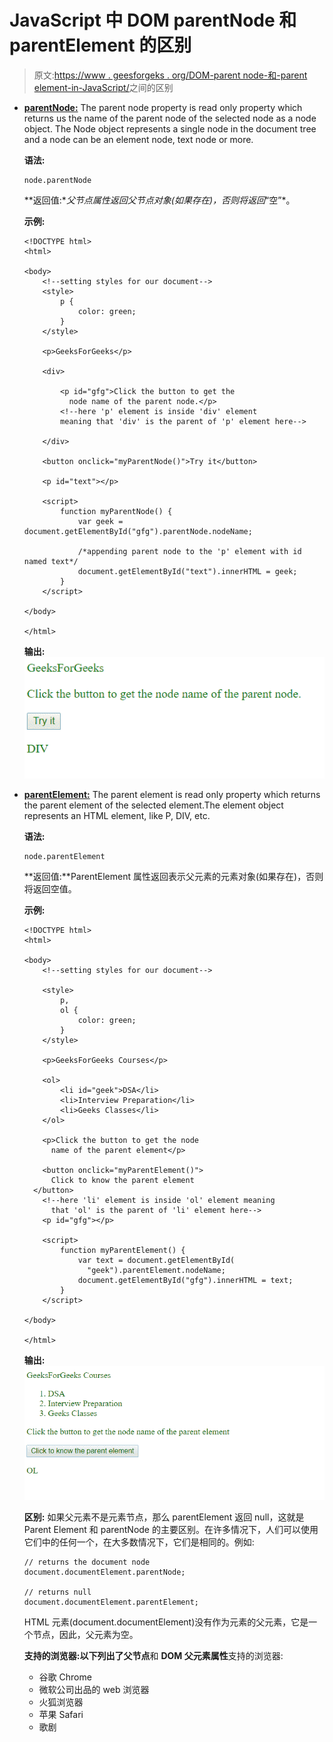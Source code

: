 # JavaScript 中 DOM parentNode 和 parentElement 的区别

> 原文:[https://www . geesforgeks . org/DOM-parent node-和-parent element-in-JavaScript/](https://www.geeksforgeeks.org/difference-between-dom-parentnode-and-parentelement-in-javascript/)之间的区别

*   **[parentNode:](https://www.geeksforgeeks.org/html-dom-parentnode-property/)**
    The parent node property is read only property which returns us the name of the parent node of the selected node as a node object. The Node object represents a single node in the document tree and a node can be an element node, text node or more.

    **语法:**

    ```
    node.parentNode
    ```

    **返回值:**父节点属性返回父节点对象(如果存在)，否则将返回*“空”*。

    **示例:**

    ```
    <!DOCTYPE html>
    <html>

    <body>
        <!--setting styles for our document-->
        <style>
            p {
                color: green;
            }
        </style>

        <p>GeeksForGeeks</p>

        <div>

            <p id="gfg">Click the button to get the
              node name of the parent node.</p>
            <!--here 'p' element is inside 'div' element 
            meaning that 'div' is the parent of 'p' element here-->

        </div>

        <button onclick="myParentNode()">Try it</button>

        <p id="text"></p>

        <script>
            function myParentNode() {
                var geek = document.getElementById("gfg").parentNode.nodeName;

                /*appending parent node to the 'p' element with id named text*/
                document.getElementById("text").innerHTML = geek; 
            }
        </script>

    </body>

    </html>
    ```

    **输出:**
    ![](img/730e69edcbef8b37961235be20f8f5ab.png)

*   **[parentElement:](https://www.geeksforgeeks.org/html-dom-parentelement-property/)**
    The parent element is read only property which returns the parent element of the selected element.The element object represents an HTML element, like P, DIV, etc.

    **语法:**

    ```
    node.parentElement
    ```

    **返回值:**ParentElement 属性返回表示父元素的元素对象(如果存在)，否则将返回空值。

    **示例:**

    ```
    <!DOCTYPE html>
    <html>

    <body>
        <!--setting styles for our document-->

        <style>
            p,
            ol {
                color: green;
            }
        </style>

        <p>GeeksForGeeks Courses</p>

        <ol>
            <li id="geek">DSA</li>
            <li>Interview Preparation</li>
            <li>Geeks Classes</li>
        </ol>

        <p>Click the button to get the node 
          name of the parent element</p>

        <button onclick="myParentElement()">
          Click to know the parent element
      </button>
        <!--here 'li' element is inside 'ol' element meaning
          that 'ol' is the parent of 'li' element here-->
        <p id="gfg"></p>

        <script>
            function myParentElement() {
                var text = document.getElementById(
                  "geek").parentElement.nodeName;
                document.getElementById("gfg").innerHTML = text;
            }
        </script>

    </body>

    </html>
    ```

    **输出:**
    ![](img/ec4423b1224e8cb863efa000adc5a9a7.png)

    **区别:**
    如果父元素不是元素节点，那么 parentElement 返回 null，这就是 Parent Element 和 parentNode 的主要区别。在许多情况下，人们可以使用它们中的任何一个，在大多数情况下，它们是相同的。例如:

    ```
    // returns the document node
    document.documentElement.parentNode; 

    // returns null
    document.documentElement.parentElement; 

    ```

    HTML 元素(document.documentElement)没有作为元素的父元素，它是一个节点，因此，父元素为空。

    **支持的浏览器:**以下列出了**父节点**和 **DOM 父元素属性**支持的浏览器:

    *   谷歌 Chrome
    *   微软公司出品的 web 浏览器
    *   火狐浏览器
    *   苹果 Safari
    *   歌剧